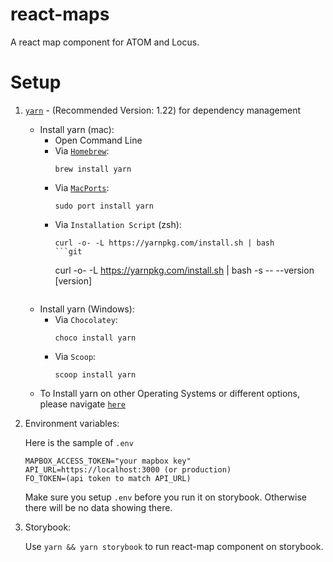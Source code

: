 # react-maps

A react map component for ATOM and Locus.

# Setup


1. [`yarn`](http://yarnpkg.com) - (Recommended Version: 1.22) for dependency management
    - Install yarn (mac):
        - Open Command Line
        - Via [`Homebrew`](https://brew.sh/):
          ```
          brew install yarn
          ```
        - Via [`MacPorts`](https://brew.sh/):
          ```
          sudo port install yarn
          ```
        - Via `Installation Script` (zsh):
          ```
          curl -o- -L https://yarnpkg.com/install.sh | bash
          ```git
          ```
          curl -o- -L https://yarnpkg.com/install.sh | bash -s -- --version [version]
          ```
    - Install yarn (Windows):
        - Via `Chocolatey`:
          ```
          choco install yarn
          ```
        - Via `Scoop`:
          ```
          scoop install yarn
          ```
    - To Install yarn on other Operating Systems or different options, please navigate [`here`](https://classic.yarnpkg.com/en/docs/install/#windows-stable)

2. Environment variables:

    Here is the sample of `.env`
    ```
    MAPBOX_ACCESS_TOKEN="your mapbox key"
    API_URL=https://localhost:3000 (or production)
    FO_TOKEN=(api token to match API_URL)
    ```
    Make sure you setup `.env` before you run it on storybook. Otherwise there will be no data showing there.

3. Storybook:

    Use `yarn && yarn storybook` to run react-map component on storybook.
